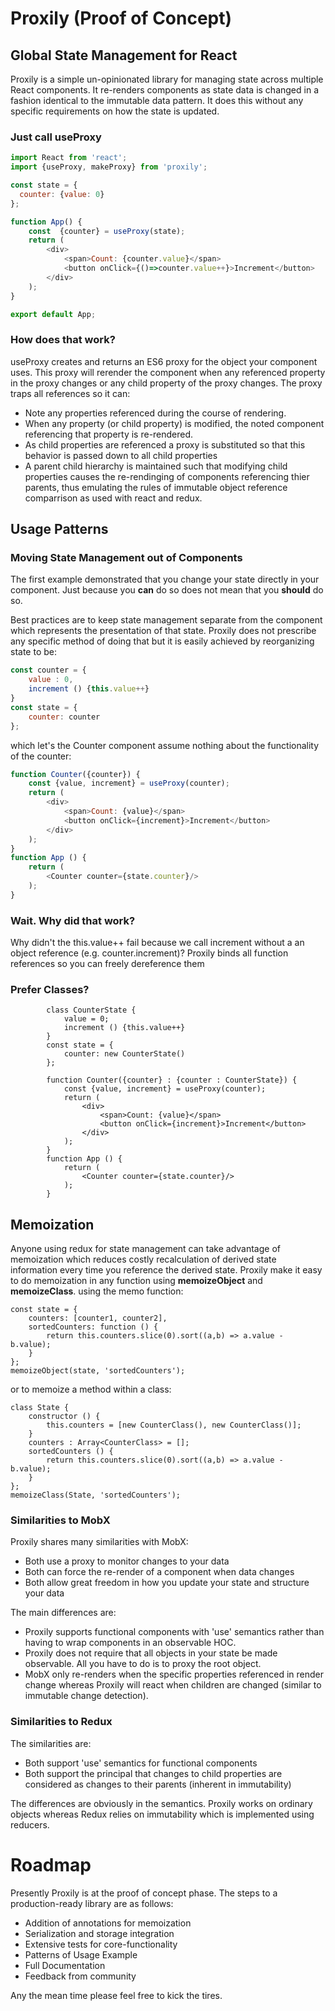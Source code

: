 # Proxily (Proof of Concept)

## Global State Management for React

Proxily is a simple un-opinionated library for managing state across multiple React components.  It re-renders components as state data is changed in a fashion identical to the immutable data pattern.  It does this without any specific requirements on how the state is updated.
### Just call useProxy

```javascript
import React from 'react';
import {useProxy, makeProxy} from 'proxily';

const state = {
  counter: {value: 0}
};

function App() {
    const  {counter} = useProxy(state);
    return (
        <div>
            <span>Count: {counter.value}</span>
            <button onClick={()=>counter.value++}>Increment</button>
        </div>
    );
}

export default App;
```
### How does that work?

useProxy creates and returns an ES6 proxy for the object your component uses. This proxy will rerender the component when any referenced property in the proxy changes or any child property of the proxy changes.  The proxy traps all references so it can:

* Note any properties referenced during the course of rendering.
* When any property (or child property) is modified, the noted component referencing that property is re-rendered.
* As child properties are referenced a proxy is substituted so that this behavior is passed down to all child properties
* A parent child hierarchy is maintained such that modifying child properties causes the re-rendinging of components referencing thier parents, thus emulating the rules of immutable object reference comparrison as used with react and redux.

## Usage Patterns

### Moving State Management out of Components
The first example demonstrated that you change your state directly in your component.  Just because you **can** do so does not mean that you **should** do so.

Best practices are to keep state management separate from the component which represents the presentation of that state.  Proxily does not prescribe any specific method of doing that but it is easily achieved by reorganizing state to be:

```javascript
const counter = {
    value : 0,
    increment () {this.value++}
}
const state = {
    counter: counter
};
```
which let's the Counter component assume nothing about the functionality of the counter:
```javascript
function Counter({counter}) {
    const {value, increment} = useProxy(counter);
    return (
        <div>
            <span>Count: {value}</span>
            <button onClick={increment}>Increment</button>
        </div>
    );
}
function App () {
    return (
        <Counter counter={state.counter}/>
    );
}
```
### Wait. Why did that work?
Why didn't the this.value++ fail because we call increment without a an object reference (e.g. counter.increment)? Proxily binds all function references so you can freely dereference them  
### Prefer Classes?
```
        class CounterState {
            value = 0;
            increment () {this.value++}
        }
        const state = {
            counter: new CounterState()
        };

        function Counter({counter} : {counter : CounterState}) {
            const {value, increment} = useProxy(counter);
            return (
                <div>
                    <span>Count: {value}</span>
                    <button onClick={increment}>Increment</button>
                </div>
            );
        }
        function App () {
            return (
                <Counter counter={state.counter}/>
            );
        }

```
## Memoization
Anyone using redux for state management can take advantage of memoization which reduces costly recalculation of derived state information every time you reference the derived state.  Proxily make it easy to do memoization in any function using **memoizeObject** and **memoizeClass**. using the memo function:
```
const state = {
    counters: [counter1, counter2],
    sortedCounters: function () {
        return this.counters.slice(0).sort((a,b) => a.value - b.value);
    }
};
memoizeObject(state, 'sortedCounters'); 
```
or to memoize a method within a class:
```
class State {
    constructor () {
        this.counters = [new CounterClass(), new CounterClass()];
    }
    counters : Array<CounterClass> = [];
    sortedCounters () {
        return this.counters.slice(0).sort((a,b) => a.value - b.value);
    }
};
memoizeClass(State, 'sortedCounters');
```
### Similarities to MobX
Proxily shares many similarities with MobX:
* Both use a proxy to monitor changes to your data
* Both can force the re-render of a component when data changes
* Both allow great freedom in how you update your state and structure your data

The main differences are:
* Proxily supports functional components with 'use' semantics rather than having to wrap components in an observable HOC.
* Proxily does not require that all objects in your state be made observable.  All you have to do is to proxy the root object. 
* MobX only re-renders when the specific properties referenced in render change whereas Proxily will react when children are changed (similar to immutable change detection).
### Similarities to Redux
The similarities are:
* Both support 'use' semantics for functional components
* Both support the principal that changes to child properties are considered as changes to their parents (inherent in immutability)

The differences are obviously in the semantics.  Proxily works on ordinary objects whereas Redux relies on immutability which is implemented using reducers.
# Roadmap
Presently Proxily is at the proof of concept phase.  The steps to a production-ready library are as follows:
* Addition of annotations for memoization
* Serialization and storage integration
* Extensive tests for core-functionality
* Patterns of Usage Example
* Full Documentation
* Feedback from community

Any the mean time please feel free to kick the tires.


